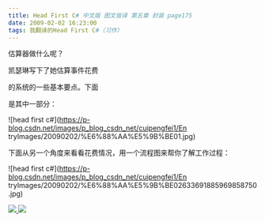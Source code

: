 ```yaml
---
title: Head First C# 中文版 图文皆译 第五章 封装 page175
date: 2009-02-02 16:23:00
tags: 我翻译的Head First C#（习作）
---
```

估算器做什么呢？

凯瑟琳写下了她估算事件花费

的系统的一些基本要点。下面

是其中一部分：

![head first c#](https://p-blog.csdn.net/images/p_blog_csdn_net/cuipengfei1/En
tryImages/20090202/%E6%88%AA%E5%9B%BE01.jpg)

下面从另一个角度来看看花费情况，用一个流程图来帮你了解工作过程：

![head first c#](https://p-blog.csdn.net/images/p_blog_csdn_net/cuipengfei1/En
tryImages/20090202/%E6%88%AA%E5%9B%BE02633691885969858750.jpg)



[ ![](https://profile.csdnimg.cn/5/2/5/3_cuipengfei1)
![](https://g.csdnimg.cn/static/user-reg-year/1x/11.png)
](https://blog.csdn.net/cuipengfei1)





